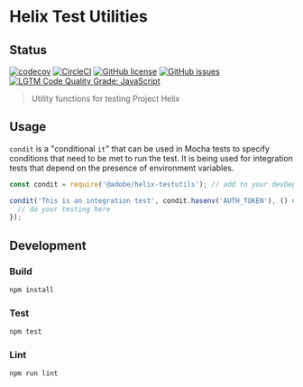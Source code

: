 # Helix Test Utilities

## Status
[![codecov](https://img.shields.io/codecov/c/github/adobe/helix-testutils.svg)](https://codecov.io/gh/adobe/helix-testutils)
[![CircleCI](https://img.shields.io/circleci/project/github/adobe/helix-testutils.svg)](https://circleci.com/gh/adobe/helix-testutils)
[![GitHub license](https://img.shields.io/github/license/adobe/helix-testutils.svg)](https://github.com/adobe/helix-testutils/blob/main/LICENSE.txt)
[![GitHub issues](https://img.shields.io/github/issues/adobe/helix-testutils.svg)](https://github.com/adobe/helix-testutils/issues)
[![LGTM Code Quality Grade: JavaScript](https://img.shields.io/lgtm/grade/javascript/g/adobe/helix-testutils.svg?logo=lgtm&logoWidth=18)](https://lgtm.com/projects/g/adobe/helix-testutils) 

> Utility functions for testing Project Helix

## Usage

`condit` is a "conditional `it`" that can be used in Mocha tests to specify conditions that need to be met to run the test. It is being used for integration tests that depend on the presence of environment variables.

```javascript
const condit = require('@adobe/helix-testutils'); // add to your devDependencies

condit('This is an integration test', condit.hasenv('AUTH_TOKEN'), () => {
  // do your testing here
});

```

## Development


### Build

```bash
npm install
```

### Test

```bash
npm test
```

### Lint

```bash
npm run lint
```
